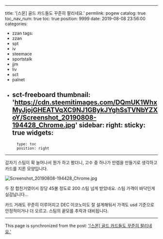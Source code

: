 
---
title: '[스몬] 골드 카드들도 꾸준히 팔리네요.'
permlink: pogew
catalog: true
toc_nav_num: true
toc: true
position: 9999
date: 2019-08-08 23:56:00
categories:
- zzan
tags:
- zzan
- spt
- iv
- steemace
- sportstalk
- jjm
- liv
- sct
- palnet
- sct-freeboard
thumbnail: 'https://cdn.steemitimages.com/DQmUK1WhxMyJjojGHEATVqXC9NJ1GBykJYghSsTVNbYZXoY/Screenshot_20190808-194428_Chrome.jpg'
sidebar:
    right:
        sticky: true
widgets:
    -
        type: toc
        position: right
---


갑자기 스팀이 확 늘어나서 뭔가 하고 봤더니, 고수 중 하나가 만렙을 만들기로 생각하고 카드를 지른 모양입니다. 

![Screenshot_20190808-194428_Chrome.jpg](https://cdn.steemitimages.com/DQmUK1WhxMyJjojGHEATVqXC9NJ1GBykJYghSsTVNbYZXoY/Screenshot_20190808-194428_Chrome.jpg)
<br>

두 장 합친거였어서 장당 45불 정도로 200 스팀 넘게 받았네요. 스팀 가격이 바닥인게 실감납니다...

카드 거래도 꾸준히 이루어지고 DEC 이코노미도 잘 설계해둬서 가격도 usd 기준으로 안정적이거나 더 오르고. 스팀의 끝모를 추락과 대비됩니다.

- - -

This page is synchronized from the post: ['[스몬] 골드 카드들도 꾸준히 팔리네요.'](https://steemit.com/@glory7/pogew)
